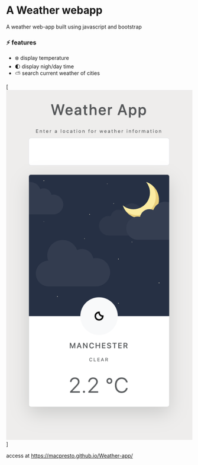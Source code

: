 # A Weather webapp
A weather web-app built using javascript and bootstrap

### ⚡️ features
- ❄️ display temperature
- 🌓 display nigh/day time
- ⛅️ search current weather of cities

[<img src="https://github.com/Macpresto/Weather-app/blob/main/Screenshot%202023-02-14%20at%2011.36.48%20AM.png">]

access at https://macpresto.github.io/Weather-app/

